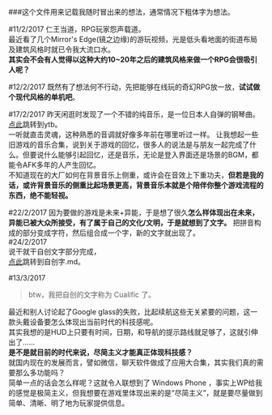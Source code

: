 ###这个文件用来记载我随时冒出来的想法，通常情况下粗体字为想法。

#11/2/2017
仁王当道，RPG玩家怨声载道。  
最近看了几个Mirror's Edge(镜之边缘)的游玩视频，光是低头看地面的街道布局及建筑风格时就已令我大流口水。  
**其实会不会有人觉得以这种大约10~20年之后的建筑风格来做一个RPG会很吸引人呢？**

#12/2/2017
既然有了想法何不行动，先把能够在线玩的奇幻RPG放一放，**试试做个现代风格的单机吧**。

#17/2/2017
昨天闲逛时发现了一个不错的纯音乐，是一位日本人自弹的钢琴曲。  
[点此](https://www.youtube.com/watch?v=u7Dex6cLX74)跳转到ytb。  
一听就直击灵魂，这种熟悉的音调就好像多年前在哪里听过一样。
让我想起一些旧游戏的音乐合集，说到关于游戏的回忆，很多人的说法是与朋友一起完成了什么。但要说什么能够引起回忆，还是音乐，无论是登入界面还是场景的BGM，都能令AFK多年的人产生回忆。  
不知道现在的大厂如何在背景音乐上侧重，或许会在音效上下重功夫，**但若是我的话，或许背景音乐的侧重比起场景更高，背景音乐本就是个陪伴你整个游戏流程的东西，绝不能轻视。**

#22/2/2017
因为要做的游戏是未来+异能，于是想了很久**怎么样体现出在未来，异能已被大众所接受，有了属于自己的文化/文明，于是就想到了文字。**
把拼音构成的部分变成字符，然后组合成一个字，新的文字就出现了。  
#24/2/2017  
说干就干自创文字部分完成，  
[点此](https://github.com/Ceplavia/ContentOfGameDesign/commit/a69b5347339f57ced31cc69f34b2b2095d74f66c?short_path=614c344#diff-614c344b5d16d9c432f97f70812c09ca)跳转到自创字.md。

#13/3/2017
> btw，我把自创的文字称为 Cualific 了。  

最近和别人讨论起了Google glass的失败，比起续航这些无关紧要的问题，这一款头戴设备要怎么体现出当前时代的科技感呢。  
其实我想的是HUD上只要有时间，日期，和导航的提示路线就足够了，这就引伸出了……  
**是不是就目前的时代来说，尽简主义才能真正体现科技感？**  
就国内现在的发展而言，譬如微信，聊天软件做成了应用大合集，其实我们真的需要那么多功能吗？  
简单一点的话会怎么样呢？这就令人联想到了 Windows Phone ，事实上WP给我的感觉是极简主义，但我想要在游戏里体现出来的是“尽简主义”，就是要尽量做到简单、清晰、明了地为玩家提供信息。